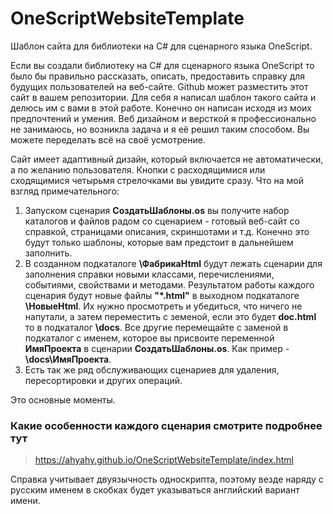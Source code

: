 # OneScriptWebsiteTemplate
Шаблон сайта для библиотеки на C# для сценарного языка OneScript.

Если вы создали библиотеку на C# для сценарного языка OneScript то было бы правильно рассказать, описать, 
предоставить справку для будущих пользователей на веб-сайте. Github может разместить этот сайт в вашем репозитории.
Для себя я написал шаблон такого сайта и делюсь им с вами в этой работе. Конечно он написан исходя из моих предпочтений и умения. 
Веб дизайном и версткой я профессионально не занимаюсь, но возникла задача и я её решил таким способом. Вы можете переделать всё на своё усмотрение.  

Сайт имеет адаптивный дизайн, который включается не автоматически, а по желанию пользователя. Кнопки с расходящимися или сходящимися 
четырьмя стрелочками вы увидите сразу. 
Что на мой взгляд примечательного:
1. Запуском сценария **СоздатьШаблоны.os** вы получите набор каталогов и файлов радом со сценарием - готовый веб-сайт со справкой, 
страницами описания, скриншотами и т.д. Конечно это будут только шаблоны, которые вам предстоит в дальнейшем заполнить.
2. В созданном подкаталоге **\ФабрикаHtml** будут лежать сценарии для заполнения справки новыми классами, перечислениями, событиями, свойствами и методами.
Результатом работы каждого сценария будут новые файлы **"*.html"** в выходном подкаталоге **\НовыеHtml**. Их нужно просмотреть и убедиться, что ничего не напутали, 
а затем переместить с земеной, если это будет **doc.html** то в подкаталог **\docs**. Все другие перемещайте с заменой в подкаталог с именем, которое вы 
присвоите переменной **ИмяПроекта** в сценарии **СоздатьШаблоны.os**. Как пример - **\docs\ИмяПроекта**.  
3. Есть так же ряд обслуживающих сценариев для удаления, пересортировки и других операций.

Это основные моменты. 

### Какие особенности каждого сценария смотрите подробнее тут

> <https://ahyahy.github.io/OneScriptWebsiteTemplate/index.html>

Справка учитывает двуязычность односкрипта, поэтому везде наряду с русским именем в скобках будет указываться английский вариант имени.
